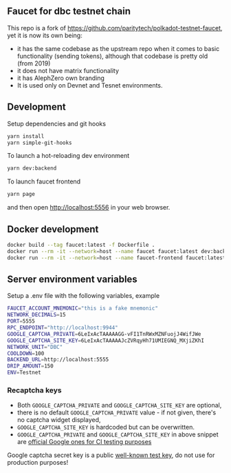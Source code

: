 ## Faucet for dbc testnet chain

This repo is a fork of https://github.com/paritytech/polkadot-testnet-faucet, yet it is now its
own being:

- it has the same codebase as the upstream repo when it comes to basic functionality (sending tokens),
  although that codebase is pretty old (from 2019)
- it does not have matrix functionality
- it has AlephZero own branding
- It is used only on Devnet and Tesnet environments.

## Development

Setup dependencies and git hooks

```bash
yarn install
yarn simple-git-hooks
```

To launch a hot-reloading dev environment

```bash
yarn dev:backend
```

To launch faucet frontend

```bash
yarn page
```

and then open [http://localhost:5556](http://localhost:5556) in your web browser.

## Docker development

```bash
docker build --tag faucet:latest -f Dockerfile .
docker run --rm -it --network=host --name faucet faucet:latest dev:backend
docker run --rm -it --network=host --name faucet-frontend faucet:latest page
```

## Server environment variables

Setup a .env file with the following variables, example

```bash
FAUCET_ACCOUNT_MNEMONIC="this is a fake mnemonic"
NETWORK_DECIMALS=15
PORT=5555
RPC_ENDPOINT="http://localhost:9944"
GOOGLE_CAPTCHA_PRIVATE=6LeIxAcTAAAAAGG-vFI1TnRWxMZNFuojJ4WifJWe
GOOGLE_CAPTCHA_SITE_KEY=6LeIxAcTAAAAAJcZVRqyHh71UMIEGNQ_MXjiZKhI
NETWORK_UNIT="DBC"
COOLDOWN=100
BACKEND_URL=http://localhost:5555
DRIP_AMOUNT=150
ENV=Testnet
```

### Recaptcha keys

- Both `GOOGLE_CAPTCHA_PRIVATE` and `GOOGLE_CAPTCHA_SITE_KEY` are optional,
- there is no default `GOOGLE_CAPTCHA_PRIVATE` value - if not given, there's no captcha widget displayed,
- `GOOGLE_CAPTCHA_SITE_KEY` is hardcoded but can be overwritten.
- `GOOGLE_CAPTCHA_PRIVATE` and `GOOGLE_CAPTCHA_SITE_KEY` in above snippet are
  [official Google ones for CI testing purposes](https://developers.google.com/recaptcha/docs/faq#id-like-to-run-automated-tests-with-recaptcha.-what-should-i-do)

Google captcha secret key is a public [well-known test key](https://developers.google.com/recaptcha/docs/faq#id-like-to-run-automated-tests-with-recaptcha.-what-should-i-do),
do not use for production purposes!
